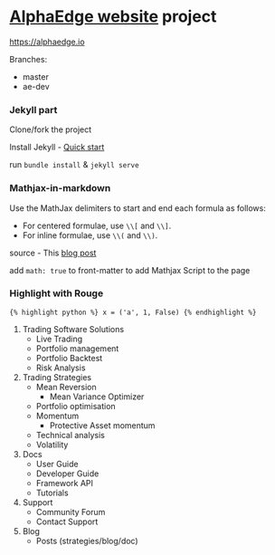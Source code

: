 # [AlphaEdge website](https://alphaedge.io) project

https://alphaedge.io

Branches:
* master
* ae-dev

### Jekyll part

Clone/fork the project

Install Jekyll - [Quick start](https://jekyllrb.com/docs/quickstart/)

run `bundle install` & `jekyll serve`

### Mathjax-in-markdown

Use the MathJax delimiters to start and end each formula as follows:

* For centered formulae, use `\\[` and `\\]`.
* For inline formulae, use `\\(` and `\\)`.

source - This [blog post](https://hiltmon.com/blog/2017/01/28/mathjax-in-markdown/)

add `math: true` to front-matter to add Mathjax Script to the page

### Highlight with Rouge

`{% highlight python %}
x = ('a', 1, False)
{% endhighlight %}`

1. Trading Software Solutions
   - Live Trading
   - Portfolio management
   - Portfolio Backtest
   - Risk Analysis
2. Trading Strategies
   - Mean Reversion
     - Mean Variance Optimizer
   - Portfolio optimisation
   - Momentum
     - Protective Asset momentum
   - Technical analysis
   - Volatility
3. Docs
   - User Guide
   - Developer Guide
   - Framework API
   - Tutorials
4. Support
   - Community Forum
   - Contact Support
5. Blog
   - Posts (strategies/blog/doc)
  